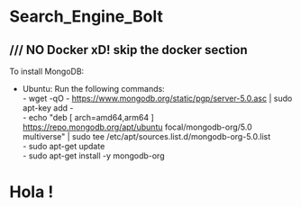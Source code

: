 # Search_Engine_Bolt

/// NO Docker xD! skip the docker section 
-------------------------------------------------------------------------------------------------------
To install MongoDB: 
  - Ubuntu: 
      Run the following commands: <br>
        - wget -qO - https://www.mongodb.org/static/pgp/server-5.0.asc | sudo apt-key add - <br>
        - echo "deb [ arch=amd64,arm64 ] https://repo.mongodb.org/apt/ubuntu focal/mongodb-org/5.0 multiverse" | sudo tee /etc/apt/sources.list.d/mongodb-org-5.0.list <br>
        - sudo apt-get update <br>
        - sudo apt-get install -y mongodb-org <br>

# Hola !

